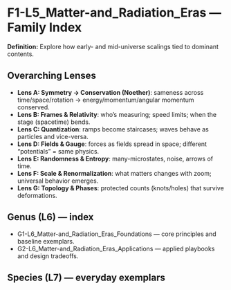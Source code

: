 # F1-L5_Matter-and_Radiation_Eras — Family Index
**Definition:** Explore how early- and mid-universe scalings tied to dominant contents.

## Overarching Lenses

- **Lens A: Symmetry -> Conservation (Noether)**: sameness across time/space/rotation → energy/momentum/angular momentum conserved.
- **Lens B: Frames & Relativity**: who’s measuring; speed limits; when the stage (spacetime) bends.
- **Lens C: Quantization**: ramps become staircases; waves behave as particles and vice-versa.
- **Lens D: Fields & Gauge**: forces as fields spread in space; different “potentials” = same physics.
- **Lens E: Randomness & Entropy**: many-microstates, noise, arrows of time.
- **Lens F: Scale & Renormalization**: what matters changes with zoom; universal behavior emerges.
- **Lens G: Topology & Phases**: protected counts (knots/holes) that survive deformations.

## Genus (L6) — index
- G1-L6_Matter-and_Radiation_Eras_Foundations — core principles and baseline exemplars.
- G2-L6_Matter-and_Radiation_Eras_Applications — applied playbooks and design tradeoffs.

## Species (L7) — everyday exemplars
